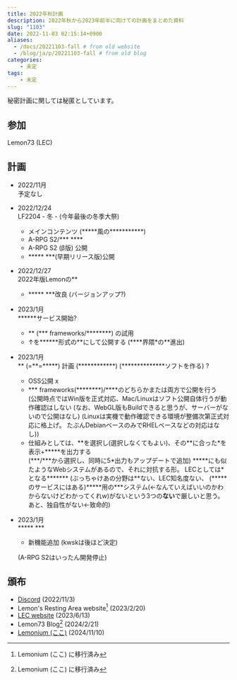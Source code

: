 ```yaml
---
title: 2022年秋計画
description: 2022年秋から2023年前半に向けての計画をまとめた資料
slug: "1103"
date: 2022-11-03 02:15:14+0900
aliases:
  - /docs/20221103-fall # from old website
  - /blog/ja/p/20221103-fall # from old blog
categories:
    - 未定
tags:
    - 未定
---
```


秘密計画に関しては秘匿としています。

## 参加

Lemon73 (LEC)

## 計画

- 2022/11月  
予定なし

- 2022/12/24  
LF2204 - 冬 - (今年最後の冬季大祭)
  - メインコンテンツ (\*\*\*\*\*風の\*\*\*\*\*\*\*\*\*\*\*)
  - A-RPG S2/\*\*\* \*\*\*\*
  - A-RPG S2 (β版) 公開
  - \*\*\*\*\* \*\*\*(早期リリース版)公開

- 2022/12/27  
2022年版Lemonの\*\*
  - \*\*\*\*\* \*\*\*改良 (バージョンアップ?)

- 2023/1月  
\*\*\*\*\*\*サービス開始?
  - \*\* (\*\*\* frameworks/\*\*\*\*\*\*\*\*) の試用
  - ↑を\*\*\*\*\*\*形式の\*\*にして公開する (\*\*\*\*界隈\*の\*\*進出)

- 2023/1月  
\*\* (=\*\*=\*\*\*\*\*) 計画 (\*\*\*\*\*\*\*\*\*\*\*\*) (\*\*\*\*\*\*\*\*\*\*\*\*\*\*ソフトを作る) ?
  - OSS公開 x
  - \*\*\* frameworks(\*\*\*\*\*\*\*\*)/\*\*\*\*のどちらかまたは両方で公開を行う  
  (公開時点ではWin版を正式対応、Mac/Linuxはソフト公開自体行うが動作確認はしない
  (なお、WebGL版もBuildできると思うが、サーバーがないので公開はなし)
  (Linuxは実機で動作確認できる環境が整備次第正式対応に格上げ。
  たぶんDebianベースのみでRHELベースなどの対応はなし))
  - 仕組みとしては、\*\*を選択し(選択しなくてもよい)、その\*\*に合った\*を表示+\*\*\*\*\*を出力する  
  (\*\*\*/\*\*\*から選択し、同時に5\*出力もアップデートで追加)
  \*\*\*\*\*にも似たようなWebシステムがあるので、それに対抗する形。
  LECとしては\*となる\*\*\*\*\*\*\*
  (ぶっちゃけあの分野は\*\*ない、LEC知名度ない、
  (\*\*\*\*\*のサービスにはある)\*\*\*\*\*用の\*\*\*システム(←なんていえばいいのかわからないけどわかってくれw)がないという3つの**ない**で厳しいと思う。あと、独自性がない←致命的)

- 2023/1月  
\*\*\*\*\* \*\*\*
  - 新機能追加 (kwskは後ほど決定)

  (A-RPG S2はいったん開発停止)

## 頒布

- [Discord](https://discord.com/channels/972718425937952798/972725666778873898/1037414721323810868) (2022/11/3)
- Lemon's Resting Area website[^new-website] (2023/2/20)
- [LEC website](https://lemon73.gitlab.io/docs/20221103) (2023/6/13)
- Lemon73 Blog[^new-website] (2024/2/21)
- [Lemonium (ここ)](./) (2024/11/10)

[^new-website]: Lemonium (ここ) に移行済み
